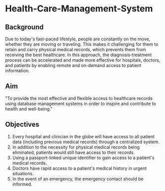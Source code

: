 # Health-Care-Management-System

## Background
Due to today's fast-paced lifestyle, people are constantly on the move, whether they are moving
or traveling. This makes it challenging for them to retain and carry physical medical records,
which prevents them from receiving the best healthcare. In this approach, the diagnosis-treatment
process can be accelerated and made more effective for hospitals, doctors, and patients by
enabling remote and on-demand access to patient information.


## Aim
"To provide the most effective and flexible access to healthcare records using database
management systems in order to inspire and contribute to health and well-being."


## Objectives
1. Every hospital and clinician in the globe will have access to all patient data (including
previous medical records) through a centralized system.
2. In addition to the necessity for physical medical records being eliminated, patients would
still have access to their records.
3. Using a passport-linked unique identifier to gain access to a patient's medical records.
4. Doctors have rapid access to a patient's medical history in urgent situations.
5. In the event of an emergency, the emergency contact should be informed.
